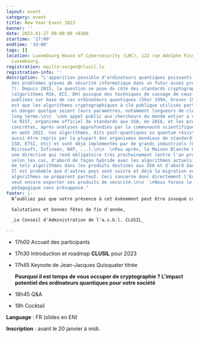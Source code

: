 ```yaml
---
layout: event
category: event
title: New Year Event 2023
banner: ''
date: 2023-01-27 00:00:00 +0100
startime: '17:00'
endtime: '19:00'
tags: []
location: Luxembourg House of Cybersecurity (LHC), 122 rue Adolphe Fischer, L-1521
  Luxembourg.
registration: mailto:secgen@clusil.lu
registration-info: ''
description: "L'apparition possible d'ordinateurs quantiques puissants pourrait poser
  des problèmes graves de sécurité informatique dans un futur assez proche (> 2030
  ?). Depuis 2015, la question se pose du côté des standards cryptographiques en usage
  (algorithmes RSA, ECC, DH) puisque des techniques de cassage de ceux-ci ont été
  publiées sur base de ces ordinateurs quantiques (Shor 1994, Grover 1996, ...). L'impact
  est que les algorithmes cryptographiques à clé publique utilisés partout seraient
  en danger quelque soient leurs paramètres, notamment longueurs de clé secrète, à
  long terme.\n\n  \nUn appel public aux chercheurs du monde entier a été lancé par
  le NIST, organisme officiel de standards aux USA, en 2016, et les premières propositions
  concrètes, après analyses approfondies par la communauté scientifique, ont été approuvées
  en août 2022. Ces algorithmes, dits post-quantiques ou quantum résistants, vont
  aussi être repris par la plupart des organismes mondiaux de standardisation (IETF,
  ISO, ETSI, etc) et sont déjà implémentés par de grands industriels (Google, Amazon,
  Microsoft, Infineon, NXP, ...).\n\n  \nPeu après, la Maison Blanche USA a publié
  une directive qui rend obligatoire très prochainement (entre l'an prochain et 2030
  selon les cas, d'abord de façon hybride avec les algorithmes actuels) l'utilisation
  de tels algorithmes dans les produits destinés aux USA et d'abord dans son administration.
  Il est probable que d'autres pays vont suivre et déjà la migration vers ces nouveaux
  algorithmes se préparent partout. Ceci concerne donc directement l'Europe si elle
  veut encore exporter ses produits de sécurité.\n\n  \nNous ferons le point de façon
  pédagogique sans présupposé."
footer: |-
  N’oubliez pas que votre présence à cet évènement peut être invoqué comme CPE de vos certifications ISC2, ISACA et autres.

  Salutations et bonnes fêtes de fin d'année,

  _Le Conseil d'Administration de l'a.s.b.l. CLUSIL_

---
```

* 17h00 Accueil des participants
* 17h30 Introduction et roadmap **CLUSIL** pour 2023
* 17h45 Keynote de Jean-Jacques Quisquater titrée 

  **Pourquoi il est temps de vous occuper de cryptographie ? L'impact potentiel des ordinateurs quantiques pour votre société**
* 18h45 Q&A
* 19h Cocktail

**Language** : FR (slides en EN)

**Inscription** : avant le 20 janvier à midi.